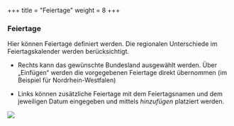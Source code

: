 +++
title = "Feiertage"
weight = 8
+++

### Feiertage 



Hier können Feiertage definiert werden. Die regionalen Unterschiede im
Feiertagskalender werden berücksichtigt. 


-   Rechts kann das gewünschte Bundesland ausgewählt werden. Über „Einfügen“
    werden die vorgegebenen Feiertage direkt übernommen (im Beispiel für Nordrhein-Westfalen)


-   Links können zusätzliche Feiertage mit dem Feiertagsnamen und dem
    jeweiligen Datum eingegeben und mittels *hinzufügen*
    platziert werden.

    

![](/img/admin_feiertage.png?classes=shadow)




